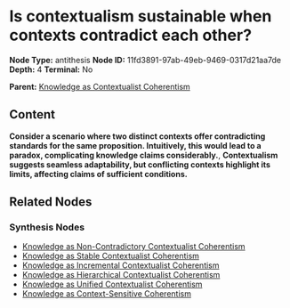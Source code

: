 # Is contextualism sustainable when contexts contradict each other?

**Node Type:** antithesis
**Node ID:** 11fd3891-97ab-49eb-9469-0317d21aa7de
**Depth:** 4
**Terminal:** No

**Parent:** [Knowledge as Contextualist Coherentism](knowledge-as-contextualist-coherentism-synthesis-869f3936-996a-4b69-aa25-774772cf8d3d.md)

## Content

**Consider a scenario where two distinct contexts offer contradicting standards for the same proposition. Intuitively, this would lead to a paradox, complicating knowledge claims considerably.**, **Contextualism suggests seamless adaptability, but conflicting contexts highlight its limits, affecting claims of sufficient conditions.**

## Related Nodes

### Synthesis Nodes

- [Knowledge as Non-Contradictory Contextualist Coherentism](knowledge-as-non-contradictory-contextualist-coherentism-synthesis-e5984134-9436-4bb0-aea5-e7eba658640d.md)
- [Knowledge as Stable Contextualist Coherentism](knowledge-as-stable-contextualist-coherentism-synthesis-e91ad5fe-e675-4734-a04c-205dbd466be6.md)
- [Knowledge as Incremental Contextualist Coherentism](knowledge-as-incremental-contextualist-coherentism-synthesis-34ee0f74-c655-42ce-b9b3-aebdaa36263c.md)
- [Knowledge as Hierarchical Contextualist Coherentism](knowledge-as-hierarchical-contextualist-coherentism-synthesis-345821cd-aeea-46f7-b69c-516a89c23cab.md)
- [Knowledge as Unified Contextualist Coherentism](knowledge-as-unified-contextualist-coherentism-synthesis-e18b3fdd-7b1d-42fe-9df3-590fbbccf386.md)
- [Knowledge as Context-Sensitive Coherentism](knowledge-as-context-sensitive-coherentism-synthesis-001e4128-b7c8-4576-85d3-9fbf18d889e2.md)
